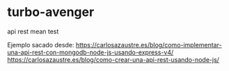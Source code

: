 # turbo-avenger
api rest mean test

Ejemplo sacado desde: 
https://carlosazaustre.es/blog/como-implementar-una-api-rest-con-mongodb-node-js-usando-express-v4/
https://carlosazaustre.es/blog/como-crear-una-api-rest-usando-node-js/
